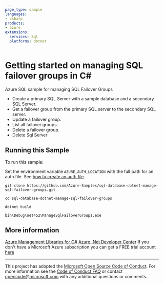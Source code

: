 ```yaml
---
page_type: sample
languages:
- csharp
products:
- azure
extensions:
  services: Sql
  platforms: dotnet
---
```


# Getting started on managing SQL failover groups in C# #

 Azure SQL sample for managing SQL Failover Groups
  - Create a primary SQL Server with a sample database and a secondary SQL Server.
  - Get a failover group from the primary SQL server to the secondary SQL server.
  - Update a failover group.
  - List all failover groups.
  - Delete a failover group.
  - Delete Sql Server


## Running this Sample ##

To run this sample:

Set the environment variable `AZURE_AUTH_LOCATION` with the full path for an auth file. See [how to create an auth file](https://github.com/Azure/azure-libraries-for-net/blob/master/AUTH.md).

    git clone https://github.com/Azure-Samples/sql-database-dotnet-manage-sql-failover-groups.git

    cd sql-database-dotnet-manage-sql-failover-groups

    dotnet build

    bin\Debug\net452\ManageSqlFailoverGroups.exe

## More information ##

[Azure Management Libraries for C#](https://github.com/Azure/azure-sdk-for-net/tree/Fluent)
[Azure .Net Developer Center](https://azure.microsoft.com/en-us/develop/net/)
If you don't have a Microsoft Azure subscription you can get a FREE trial account [here](http://go.microsoft.com/fwlink/?LinkId=330212)

---

This project has adopted the [Microsoft Open Source Code of Conduct](https://opensource.microsoft.com/codeofconduct/). For more information see the [Code of Conduct FAQ](https://opensource.microsoft.com/codeofconduct/faq/) or contact [opencode@microsoft.com](mailto:opencode@microsoft.com) with any additional questions or comments.